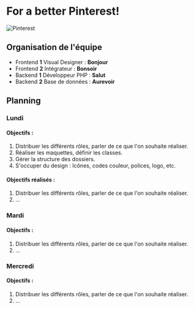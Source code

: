 # For a better Pinterest!
![Pinterest](https://i.imgur.com/0JtBdgj.png "Pinterest")
## Organisation de l'équipe
- Frontend **1** Visual Designer : **Bonjour**
- Frontend **2** Intégrateur : **Bonsoir**
- Backend **1** Développeur PHP : **Salut**
- Backend **2** Base de données : **Aurevoir**
## Planning 
### Lundi 
#### Objectifs :
1. Distribuer les différents rôles, parler de ce que l'on souhaite réaliser.
2. Réaliser les maquettes, définir les classes.
3. Gérer la structure des dossiers.
4. S'occuper du design : Icônes, codes couleur, polices, logo, etc.
#### Objectifs réalisés :
1. Distribuer les différents rôles, parler de ce que l'on souhaite réaliser.
2. ...
### Mardi
#### Objectifs :
1. Distribuer les différents rôles, parler de ce que l'on souhaite réaliser.
2. ...
### Mercredi
#### Objectifs :
1. Distribuer les différents rôles, parler de ce que l'on souhaite réaliser.
2. ...
